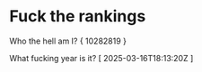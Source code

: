 # Fuck the rankings

Who the hell am I?
{ 10282819 }

What fucking year is it?
[ 2025-03-16T18:13:20Z ]
